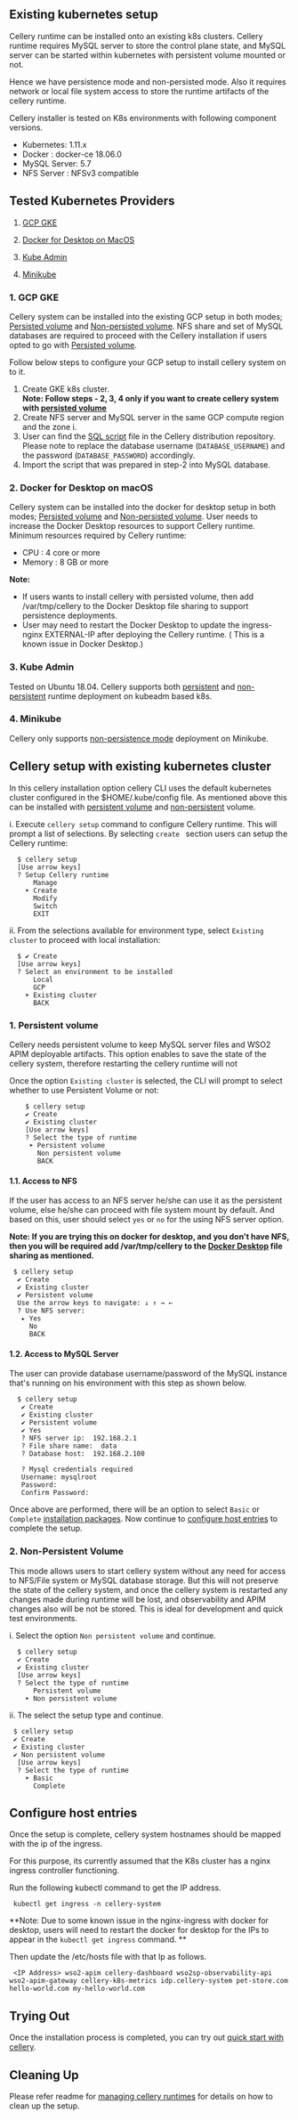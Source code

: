 Existing kubernetes setup
---
Cellery runtime can be installed onto an existing k8s clusters. Cellery runtime requires MySQL server to store the control plane state, and MySQL server can be started within kubernetes with persistent volume mounted or not. 

Hence we have persistence mode and non-persisted mode. Also it requires network or local file system access to store the runtime artifacts of the cellery runtime.

Cellery installer is tested on K8s environments with following component versions.

- Kubernetes:  1.11.x  
- Docker : docker-ce 18.06.0
- MySQL Server: 5.7
- NFS Server : NFSv3 compatible

## Tested Kubernetes Providers
1. [GCP GKE](#1.-gcp-gke)

2. [Docker for Desktop on MacOS](#2.-docker-for-desktop-on-macos) 

3. [Kube Admin](#3.-kube-admin)

4. [Minikube](#4.-minikube)

### 1. GCP GKE
Cellery system can be installed into the existing GCP setup in both modes; [Persisted volume](#1.-persistent-volume) and [Non-persisted volume](#2.-non-persistent-volume).
NFS share and set of MySQL databases are required to proceed with the Cellery installation if users opted to go with [Persisted volume](#1.-persistent-volume).  

Follow below steps to configure your GCP setup to install cellery system on to it. 

1. Create GKE k8s cluster.  
**Note: Follow steps - 2, 3, 4 only if you want to create cellery system with [persisted volume](#1.-persistent-volume)** 
2. Create NFS server and  MySQL server in the same GCP compute region and the zone i.
3. User can find the [SQL script](https://raw.githubusercontent.com/wso2-cellery/distribution/master/installer/k8s-artefacts/mysql/dbscripts/init.sql) file in the Cellery distribution repository. 
Please note to replace the database username (`DATABASE_USERNAME`) and the password (`DATABASE_PASSWORD`) accordingly.
4. Import the script that was prepared in step-2 into MySQL database.

### 2. Docker for Desktop on macOS
Cellery system can be installed into the docker for desktop setup in both modes; [Persisted volume](#2.-non-persistent-volume) and [Non-persisted volume](#non-persistent-volume).
User needs to increase the Docker Desktop resources to support Cellery runtime. Minimum resources required by Cellery runtime:

 * CPU : 4 core or more
 * Memory : 8 GB or more

**Note:**
 * If users wants to install cellery with persisted volume, then add /var/tmp/cellery to the Docker Desktop file sharing to support persistence deployments.
 * User may need to restart the Docker Desktop to update the ingress-nginx EXTERNAL-IP after deploying the Cellery runtime.  ( This is a known issue in Docker Desktop.)

### 3. Kube Admin
Tested on Ubuntu 18.04. Cellery supports both [persistent](#1.-persistent-volume) and [non-persistent](#2.-non-persistent-volume) runtime deployment on kubeadm based k8s. 

### 4. Minikube
Cellery only supports [non-persistence mode](#2.-non-persistent-volume) deployment on Minikube.


## Cellery setup with existing kubernetes cluster
In this cellery installation option cellery CLI uses the default kubernetes cluster configured in the $HOME/.kube/config file.
As mentioned above this can be installed with [persistent volume](#2.-non-persistent-volume) and [non-persistent](#2.-non-persistent-volume) volume. 

   i. Execute `cellery setup` command to configure Cellery runtime. This 
    will prompt a list of selections. By selecting `create ` section users can setup the Cellery runtime: 
   ```
     $ cellery setup
     [Use arrow keys]
     ? Setup Cellery runtime
         Manage
       ➤ Create
         Modify
         Switch
         EXIT
   ```
   
   ii. From the selections available for environment type, select `Existing cluster` to proceed with local installation:
   ```
     $ ✔ Create
     [Use arrow keys]
     ? Select an environment to be installed
         Local
         GCP
       ➤ Existing cluster
         BACK
   ```

### 1. Persistent volume
Cellery needs persistent volume to keep MySQL server files and WSO2 APIM deployable artifacts. 
This option enables to save the state of the cellery system, therefore restarting the cellery runtime will not

Once the option `Existing cluster` is selected, the CLI will prompt to select whether to use Persistent Volume or not:

```
    $ cellery setup
    ✔ Create
    ✔ Existing cluster
    [Use arrow keys]
    ? Select the type of runtime
     ➤ Persistent volume
       Non persistent volume
       BACK
   ```

#### 1.1. Access to NFS
If the user has access to an NFS server he/she can use it as the persistent volume, else he/she can proceed with file system mount by default. 
And based on this, user should select `yes` or `no` for the using NFS server option.  

**Note: If you are trying this on docker for desktop, and you don't have NFS, then you will be required add /var/tmp/cellery to the [Docker Desktop](#2.-docker-for-desktop-on-macos) file sharing as mentioned.**
   
   ```
    $ cellery setup 
     ✔ Create
     ✔ Existing cluster
     ✔ Persistent volume
     Use the arrow keys to navigate: ↓ ↑ → ←
     ? Use NFS server:
      ▸ Yes
        No
        BACK
   ```
#### 1.2. Access to MySQL Server
The user can provide database username/password of the MySQL instance that's running on his environment with this step as shown below.     
   ```
     $ cellery setup
      ✔ Create
      ✔ Existing cluster
      ✔ Persistent volume
      ✔ Yes
      ? NFS server ip:  192.168.2.1
      ? File share name:  data
      ? Database host:  192.168.2.100
      
      ? Mysql credentials required
      Username: mysqlroot
      Password:
      Confirm Password:
   ```
   
Once above are performed, there will be an option to select `Basic` or `Complete` [installation packages](../../README.md#cellery-runtime-packages). 
Now continue to [configure host entries](#configure-host-entries) to complete the setup. 

### 2. Non-Persistent Volume
This mode allows users to start cellery system without any need for access to NFS/File system or MySQL database storage. 
But this will not preserve the state of the cellery system, and once the cellery system is restarted any changes made during runtime will be lost, and observability and APIM changes also will be not be stored.
This is ideal for development and quick test environments. 

   i. Select the option `Non persistent volume` and continue.
   ```
     $ cellery setup
     ✔ Create
     ✔ Existing cluster
     [Use arrow keys]
     ? Select the type of runtime
         Persistent volume
       ➤ Non persistent volume
   ```
   
   ii. The select the setup type and continue.

   ```
    $ cellery setup
    ✔ Create
    ✔ Existing cluster
    ✔ Non persistent volume
     [Use arrow keys]
     ? Select the type of runtime
       ➤ Basic
         Complete
   ```

## Configure host entries 
Once the setup is complete, cellery system hostnames should be mapped with the ip of the ingress. 

For this purpose, its currently assumed that the K8s cluster has a nginx ingress controller functioning. 

Run the following kubectl command to get the IP address. 

   ```
    kubectl get ingress -n cellery-system
   ```
    
**Note: Due to some known issue in the nginx-ingress with docker for desktop, users will need to restart the docker for 
desktop for the IPs to appear in the `kubectl get ingress` command. **

   Then update the /etc/hosts file with that Ip as follows. 
     
   ```
    <IP Address> wso2-apim cellery-dashboard wso2sp-observability-api wso2-apim-gateway cellery-k8s-metrics idp.cellery-system pet-store.com hello-world.com my-hello-world.com
   ```

## Trying Out
Once the installation process is completed, you can try out [quick start with cellery](../../README.md#quick-start-with-cellery).

## Cleaning Up
Please refer readme for [managing cellery runtimes](./manage-setup.md) for details on how to clean up the setup.
